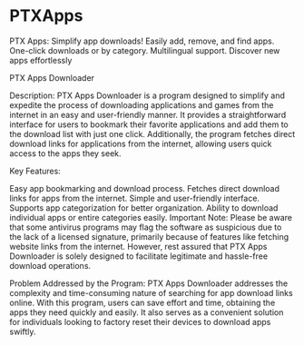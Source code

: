 # PTXApps
PTX Apps: Simplify app downloads! Easily add, remove, and find apps. One-click downloads or by category. Multilingual support. Discover new apps effortlessly


PTX Apps Downloader

Description:
PTX Apps Downloader is a program designed to simplify and expedite the process of downloading applications and games from the internet in an easy and user-friendly manner. It provides a straightforward interface for users to bookmark their favorite applications and add them to the download list with just one click. Additionally, the program fetches direct download links for applications from the internet, allowing users quick access to the apps they seek.

Key Features:

Easy app bookmarking and download process.
Fetches direct download links for apps from the internet.
Simple and user-friendly interface.
Supports app categorization for better organization.
Ability to download individual apps or entire categories easily.
Important Note:
Please be aware that some antivirus programs may flag the software as suspicious due to the lack of a licensed signature, primarily because of features like fetching website links from the internet. However, rest assured that PTX Apps Downloader is solely designed to facilitate legitimate and hassle-free download operations.

Problem Addressed by the Program:
PTX Apps Downloader addresses the complexity and time-consuming nature of searching for app download links online. With this program, users can save effort and time, obtaining the apps they need quickly and easily. It also serves as a convenient solution for individuals looking to factory reset their devices to download apps swiftly.

